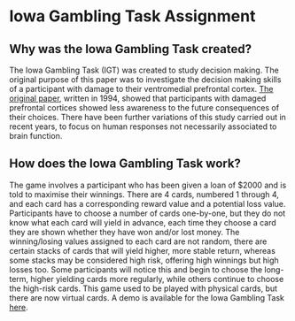 # Iowa Gambling Task Assignment

## Why was the Iowa Gambling Task created?

The Iowa Gambling Task (IGT) was created to study decision making. The original purpose of this paper was to investigate the decision making skills of a participant with damage to their ventromedial prefrontal cortex. [The original paper](https://pubmed.ncbi.nlm.nih.gov/8039375/), written in 1994, showed that participants with damaged prefrontal cortices showed less awareness to the future consequences of their choices. There have been further variations of this study carried out in recent years, to focus on human responses not necessarily associated to brain function.

## How does the Iowa Gambling Task work?

The game involves a participant who has been given a loan of $2000 and is told to maximise their winnings. There are 4 cards, numbered 1 through 4, and each card has a corresponding reward value and a potential loss value. Participants have to choose a number of cards one-by-one, but they do not know what each card will yield in advance, each time they choose a card they are shown whether they have won and/or lost money. The winning/losing values assigned to each card are not random, there are certain stacks of cards that will yield higher, more stable return, whereas some stacks may be considered high risk, offering high winnings but high losses too. Some participants will notice this and begin to choose the long-term, higher yielding cards more regularly, while others continue to choose the high-risk cards.
This game used to be played with physical cards, but there are now virtual cards. A demo is available for the Iowa Gambling Task [here](https://www.psytoolkit.org/experiment-library/experiment_igt.html).